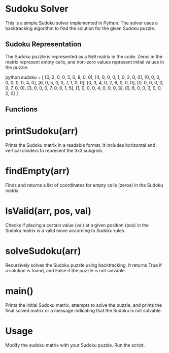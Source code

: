 # Sudoku Solver

This is a simple Sudoku solver implemented in Python. The solver uses a backtracking algorithm to find the solution for the given Sudoku puzzle.

## Sudoku Representation

The Sudoku puzzle is represented as a 9x9 matrix in the code. Zeros in the matrix represent empty cells, and non-zero values represent initial values in the puzzle.

python
sudoku = [
    [0, 2, 0, 0, 5, 0, 8, 0, 0],
    [4, 0, 0, 0, 1, 0, 2, 0, 0],
    [0, 0, 0, 0, 0, 0, 0, 4, 0],
    [6, 0, 5, 0, 0, 7, 1, 0, 0],
    [0, 3, 4, 0, 2, 6, 0, 0, 0],
    [0, 0, 0, 0, 0, 0, 7, 0, 0],
    [3, 0, 0, 0, 7, 0, 0, 1, 5],
    [1, 0, 0, 0, 4, 0, 0, 0, 3],
    [0, 6, 0, 0, 0, 0, 0, 2, 0]
]
## Functions
# printSudoku(arr)
Prints the Sudoku matrix in a readable format. It includes horizontal and vertical dividers to represent the 3x3 subgrids.

# findEmpty(arr)
Finds and returns a list of coordinates for empty cells (zeros) in the Sudoku matrix.

# IsValid(arr, pos, val)
Checks if placing a certain value (val) at a given position (pos) in the Sudoku matrix is a valid move according to Sudoku rules.

# solveSudoku(arr)
Recursively solves the Sudoku puzzle using backtracking. It returns True if a solution is found, and False if the puzzle is not solvable.

# main()
Prints the initial Sudoku matrix, attempts to solve the puzzle, and prints the final solved matrix or a message indicating that the Sudoku is not solvable.

# Usage
Modify the sudoku matrix with your Sudoku puzzle.
Run the script.